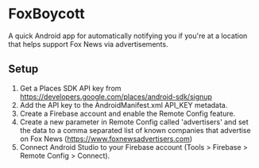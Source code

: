 # FoxBoycott

A quick Android app for automatically notifying you if you're at a location that helps support Fox News via advertisements.

## Setup

1. Get a Places SDK API key from https://developers.google.com/places/android-sdk/signup
2. Add the API key to the AndroidManifest.xml API_KEY metadata.
3. Create a Firebase account and enable the Remote Config feature.
4. Create a new parameter in Remote Config called 'advertisers' and set the data to a comma separated list of known companies that advertise on Fox News (https://www.foxnewsadvertisers.com)
3. Connect Android Studio to your Firebase account (Tools > Firebase > Remote Config > Connect).
